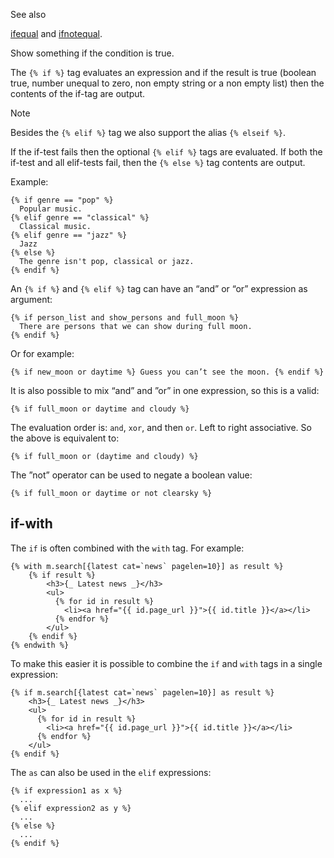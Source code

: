 See also

[ifequal](/id/doc_template_tag_tag_ifequal) and [ifnotequal](/id/doc_template_tag_tag_ifnotequal).

Show something if the condition is true.

The `{% if %}` tag evaluates an expression and if the result is true (boolean true, number unequal to zero, non empty string or a non empty list) then the contents of the if-tag are output.

Note

Besides the `{% elif %}` tag we also support the alias `{% elseif %}`.

If the if-test fails then the optional `{% elif %}` tags are evaluated. If both the if-test and all elif-tests fail, then the `{% else %}` tag contents are output.

Example:


```django
{% if genre == "pop" %}
  Popular music.
{% elif genre == "classical" %}
  Classical music.
{% elif genre == "jazz" %}
  Jazz
{% else %}
  The genre isn't pop, classical or jazz.
{% endif %}
```

An `{% if %}` and `{% elif %}` tag can have an “and” or “or” expression as argument:


```django
{% if person_list and show_persons and full_moon %}
  There are persons that we can show during full moon.
{% endif %}
```

Or for example:


```django
{% if new_moon or daytime %} Guess you can’t see the moon. {% endif %}
```

It is also possible to mix “and” and ”or” in one expression, so this is a valid:


```django
{% if full_moon or daytime and cloudy %}
```

The evaluation order is: `and`, `xor`, and then `or`. Left to right associative. So the above is equivalent to:


```django
{% if full_moon or (daytime and cloudy) %}
```

The ”not” operator can be used to negate a boolean value:


```django
{% if full_moon or daytime or not clearsky %}
```



if-with
-------

The `if` is often combined with the `with` tag. For example:


```django
{% with m.search[{latest cat=`news` pagelen=10}] as result %}
    {% if result %}
        <h3>{_ Latest news _}</h3>
        <ul>
          {% for id in result %}
            <li><a href="{{ id.page_url }}">{{ id.title }}</a></li>
          {% endfor %}
        </ul>
    {% endif %}
{% endwith %}
```

To make this easier it is possible to combine the `if` and `with` tags in a single expression:


```django
{% if m.search[{latest cat=`news` pagelen=10}] as result %}
    <h3>{_ Latest news _}</h3>
    <ul>
      {% for id in result %}
        <li><a href="{{ id.page_url }}">{{ id.title }}</a></li>
      {% endfor %}
    </ul>
{% endif %}
```

The `as` can also be used in the `elif` expressions:


```django
{% if expression1 as x %}
  ...
{% elif expression2 as y %}
  ...
{% else %}
  ...
{% endif %}
```